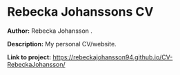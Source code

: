 # Rebecka Johanssons CV

**Author:** Rebecka Johansson .

**Description:** My personal CV/website.

**Link to project:** https://rebeckajohansson94.github.io/CV-RebeckaJohansson/
